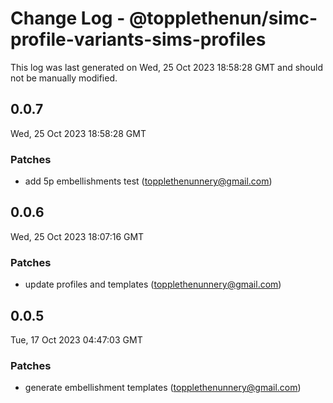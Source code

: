 # Change Log - @topplethenun/simc-profile-variants-sims-profiles

This log was last generated on Wed, 25 Oct 2023 18:58:28 GMT and should not be manually modified.

<!-- Start content -->

## 0.0.7

Wed, 25 Oct 2023 18:58:28 GMT

### Patches

- add 5p embellishments test (topplethenunnery@gmail.com)

## 0.0.6

Wed, 25 Oct 2023 18:07:16 GMT

### Patches

- update profiles and templates (topplethenunnery@gmail.com)

## 0.0.5

Tue, 17 Oct 2023 04:47:03 GMT

### Patches

- generate embellishment templates (topplethenunnery@gmail.com)
